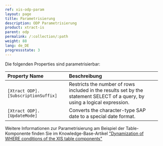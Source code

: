 ```yaml
---
ref: xis-odp-param
layout: page
title: Parametrisierung
description: ODP Parametrisierung
product: xtract-is
parent: odp
permalink: /:collection/:path
weight: 88
lang: de_DE
progressstate: 3
---
```

Die folgenden Properties sind parametrisierbar:

|Property Name|Beschreibung|
|:----|:----|
| `[Xtract ODP].[SubscriptionSuffix]`| Restricts the number of rows included in the results set by the statement SELECT of a query, by using a logical expression.|
| `[Xtract ODP].[UpdateMode]`|Converts the character-type SAP date to a special date format.|


Weitere Informationen zur Parametrisierung am Beispiel der Table-Komponente finden Sie im Knowledge-Base-Artikel ["Dynamization of WHERE conditions of the XIS table components"](https://kb.theobald-software.com/xtract-is/Dynamization-of-WHERE-conditions-of-the-XIS-table-components)

